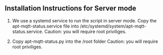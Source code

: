 ## Installation Instructions for Server mode
1)  We use a systemd service to run the script in server mode.
    Copy the apt-mqtt-status.service file into /etc/systemd/system/apt-mqtt-status.service.
    Caution: you will require root priviliges.


2)  Copy apt-mqtt-status.py into the /root folder
    Caution: you will require root priviliges.
